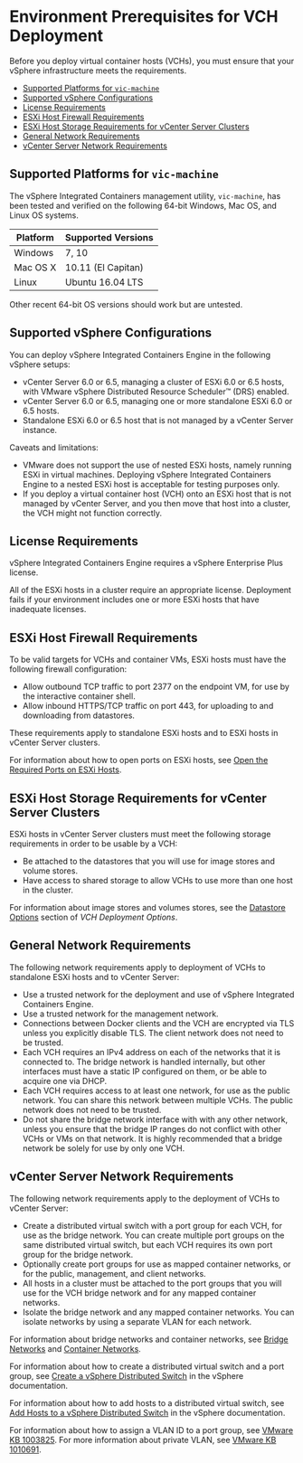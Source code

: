 # Environment Prerequisites for VCH Deployment #

Before you deploy virtual container hosts (VCHs), you must ensure that your vSphere infrastructure meets the requirements.

- [Supported Platforms for `vic-machine`](#platforms)
- [Supported vSphere Configurations](#configs)
- [License Requirements](#license)
- [ESXi Host Firewall Requirements](#firewall)
- [ESXi Host Storage Requirements for vCenter Server Clusters](#storage)
- [General Network Requirements](#general_networkreqs)
- [vCenter Server Network Requirements](#networkreqs)


## Supported Platforms for `vic-machine` <a id="platforms"></a>

The vSphere Integrated Containers management utility, `vic-machine`, has been tested and verified on the following  64-bit Windows, Mac OS, and Linux OS systems.

|**Platform**|**Supported Versions**|
|---|---|
|Windows|7, 10|
|Mac OS X |10.11 (El Capitan)|
|Linux|Ubuntu 16.04 LTS|

Other recent 64-bit OS versions should work but are untested.


## Supported vSphere Configurations <a id="configs"></a>

You can deploy vSphere Integrated Containers Engine in the following vSphere setups:

* vCenter Server 6.0 or 6.5, managing a cluster of ESXi 6.0 or 6.5 hosts, with VMware vSphere Distributed Resource Scheduler&trade; (DRS) enabled.
* vCenter Server 6.0 or 6.5, managing one or more standalone ESXi 6.0 or 6.5 hosts.
* Standalone ESXi 6.0 or 6.5 host that is not managed by a vCenter Server instance.

Caveats and limitations:

- VMware does not support the use of nested ESXi hosts, namely running ESXi in virtual machines. Deploying vSphere Integrated Containers Engine to a nested ESXi host is acceptable for testing purposes only.
- If you deploy a virtual container host (VCH) onto an ESXi host that is not managed by vCenter Server, and you then move that host into a cluster, the VCH might not function correctly.


## License Requirements <a id="license"></a>
vSphere Integrated Containers Engine requires a vSphere Enterprise Plus license.

All of the ESXi hosts in a cluster require an appropriate license. Deployment fails if your environment includes one or more ESXi hosts that have inadequate licenses. 


## ESXi Host Firewall Requirements <a id="firewall"></a>

To be valid targets for VCHs and container VMs, ESXi hosts must have the following firewall configuration:
- Allow outbound TCP traffic to port 2377 on the endpoint VM, for use by the interactive container shell.
- Allow inbound HTTPS/TCP traffic on port 443, for uploading to and downloading from datastores.

These requirements apply to standalone ESXi hosts and to ESXi hosts in vCenter Server clusters.

For information about how to open ports on ESXi hosts, see [Open the Required Ports on ESXi Hosts](open_ports_on_hosts.md).


## ESXi Host Storage Requirements for vCenter Server Clusters <a id="storage"></a>

ESXi hosts in vCenter Server clusters must meet the following storage requirements in order to be usable by a VCH:
- Be attached to the datastores that you will use for image stores and volume stores. 
- Have access to shared storage to allow VCHs to use more than one host in the cluster.

For information about image stores and volumes stores, see the [Datastore Options](vch_installer_options.md#datastore) section of *VCH Deployment Options*.


## General Network Requirements <a id="general_networkreqs"></a>

The following network requirements apply to deployment of VCHs to standalone ESXi hosts and to vCenter Server:

- Use a trusted network for the deployment and use of vSphere Integrated Containers Engine.
- Use a trusted network for the management network.
- Connections between Docker clients and the VCH are encrypted via TLS unless you explicitly disable TLS. The client network does not need to be trusted.
- Each VCH requires an IPv4 address on each of the networks that it is connected to. The bridge network is handled internally, but other interfaces must have a static IP configured on them, or be able to acquire one via DHCP.
- Each VCH requires access to at least one network, for use as the public network. You can share this network between multiple VCHs. The public network does not need to be trusted.
- Do not share the bridge network interface with with any other network, unless you ensure that the bridge IP ranges do not conflict with other VCHs or VMs on that network. It is highly recommended that a bridge network be solely for use by only one VCH.


## vCenter Server Network Requirements <a id="networkreqs"></a>
The following network requirements apply to the deployment of VCHs to vCenter Server: 
 
- Create a distributed virtual switch with a port group for each VCH, for use as the bridge network. You can create multiple port groups on the same distributed virtual switch, but each VCH requires its own port group for the bridge network.
- Optionally create port groups for use as mapped container networks, or for the public, management, and client networks.
- All hosts in a cluster must be attached to the port groups that you will use for the VCH bridge network and for any mapped container networks.
- Isolate the bridge network and any mapped container networks. You can isolate networks by using a separate VLAN for each network. 

For information about bridge networks and container networks, see [Bridge Networks](bridge_network.md) and [Container Networks](container-networks.md). 

For information about how to create a distributed virtual switch and a port group, see [Create a vSphere Distributed Switch](https://pubs.vmware.com/vsphere-65/topic/com.vmware.vsphere.networking.doc/GUID-D21B3241-0AC9-437C-80B1-0C8043CC1D7D.html) in the vSphere  documentation. 

For information about how to add hosts to a distributed virtual switch, see [Add Hosts to a vSphere Distributed Switch](https://pubs.vmware.com/vsphere-65/topic/com.vmware.vsphere.networking.doc/GUID-E90C1B0D-82CB-4A3D-BE1B-0FDCD6575725.html) in the vSphere  documentation.

For information about how to assign a VLAN ID to a port group, see [VMware KB 1003825](https://kb.vmware.com/kb/1003825). For more information about private VLAN, see [VMware KB 1010691](https://kb.vmware.com/kb/1010691).